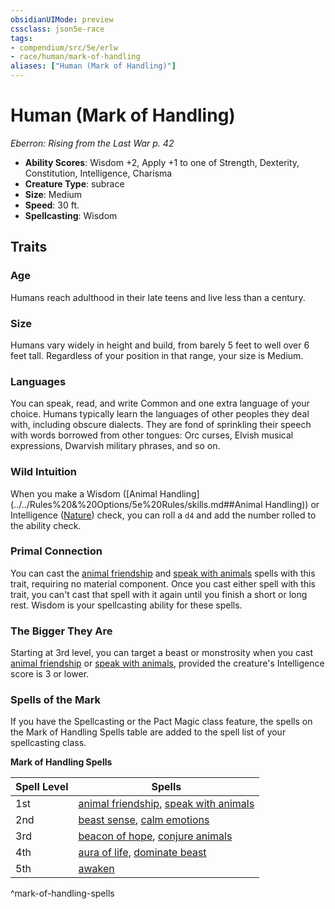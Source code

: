 ```yaml
---
obsidianUIMode: preview
cssclass: json5e-race
tags:
- compendium/src/5e/erlw
- race/human/mark-of-handling
aliases: ["Human (Mark of Handling)"]
---
```


# Human (Mark of Handling)
*Eberron: Rising from the Last War p. 42*

- **Ability Scores**: Wisdom +2, Apply +1 to one of Strength, Dexterity, Constitution, Intelligence, Charisma
- **Creature Type**: subrace
- **Size**: Medium
- **Speed**: 30 ft.
- **Spellcasting**: Wisdom


## Traits

### Age

Humans reach adulthood in their late teens and live less than a century.

### Size

Humans vary widely in height and build, from barely 5 feet to well over 6 feet tall. Regardless of your position in that range, your size is Medium.

### Languages

You can speak, read, and write Common and one extra language of your choice. Humans typically learn the languages of other peoples they deal with, including obscure dialects. They are fond of sprinkling their speech with words borrowed from other tongues: Orc curses, Elvish musical expressions, Dwarvish military phrases, and so on.

### Wild Intuition

When you make a Wisdom ([Animal Handling](../../Rules%20&%20Options/5e%20Rules/skills.md##Animal Handling)) or Intelligence ([Nature](../../Rules%20&%20Options/5e%20Rules/skills.md##Nature)) check, you can roll a `d4` and add the number rolled to the ability check.

### Primal Connection

You can cast the [animal friendship](../spells/animal-friendship.md#) and [speak with animals](../spells/speak-with-animals.md#) spells with this trait, requiring no material component. Once you cast either spell with this trait, you can't cast that spell with it again until you finish a short or long rest. Wisdom is your spellcasting ability for these spells.

### The Bigger They Are

Starting at 3rd level, you can target a beast or monstrosity when you cast [animal friendship](../spells/animal-friendship.md#.md#) or [speak with animals](../spells/speak-with-animals.md#.md#), provided the creature's Intelligence score is 3 or lower.

### Spells of the Mark

If you have the Spellcasting or the Pact Magic class feature, the spells on the Mark of Handling Spells table are added to the spell list of your spellcasting class.

**Mark of Handling Spells**

| Spell Level | Spells |
|-------------|--------|
| 1st | [animal friendship](../spells/animal-friendship.md#.md#.md#), [speak with animals](../spells/speak-with-animals.md#.md#.md#) |
| 2nd | [beast sense](../spells/beast-sense.md#), [calm emotions](../spells/calm-emotions.md#) |
| 3rd | [beacon of hope](../spells/beacon-of-hope.md#), [conjure animals](../spells/conjure-animals.md#) |
| 4th | [aura of life](../spells/aura-of-life.md#), [dominate beast](../spells/dominate-beast.md#) |
| 5th | [awaken](../spells/awaken.md#) |
^mark-of-handling-spells